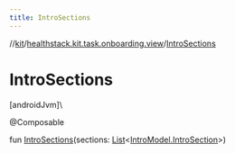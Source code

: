 ```yaml
---
title: IntroSections
---
```

//[kit](../../index.html)/[healthstack.kit.task.onboarding.view](index.html)/[IntroSections](-intro-sections.html)



# IntroSections



[androidJvm]\




@Composable



fun [IntroSections](-intro-sections.html)(sections: [List](https://kotlinlang.org/api/latest/jvm/stdlib/kotlin.collections/-list/index.html)&lt;[IntroModel.IntroSection](../healthstack.kit.task.onboarding.model/-intro-model/-intro-section/index.html)&gt;)




